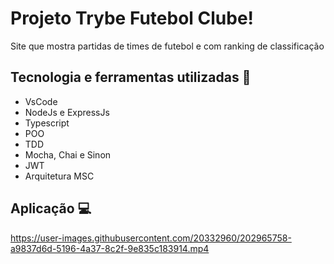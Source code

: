 # Projeto Trybe Futebol Clube!

Site que mostra partidas de times de futebol e com ranking de classificação

## Tecnologia e ferramentas utilizadas :rocket:
- VsCode
- NodeJs e ExpressJs
- Typescript
- POO
- TDD
- Mocha, Chai e Sinon
- JWT
- Arquitetura MSC

## Aplicação 💻

https://user-images.githubusercontent.com/20332960/202965758-a9837d6d-5196-4a37-8c2f-9e835c183914.mp4


